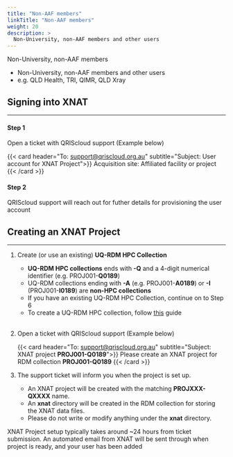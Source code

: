 ```yaml
---
title: "Non-AAF members"
linkTitle: "Non-AAF members"
weight: 20
description: >
  Non-University, non-AAF members and other users
---
```


Non-University, non-AAF members
  - Non-University, non-AAF members and other users
  - e.g. QLD Health, TRI, QIMR, QLD Xray

## Signing into XNAT
---
#### Step 1
Open a ticket with QRIScloud support (Example below)

{{< card header="To: support@qriscloud.org.au" subtitle="Subject: User account for XNAT Project">}}
Acquisition site:
Affiliated facility or project
{{< /card >}}

#### Step 2
QRIScloud support will reach out for futher details for provisioning the user account


## Creating an XNAT Project
---
1. Create (or use an existing) **UQ-RDM HPC Collection**
   - **UQ-RDM HPC collections** ends with **-Q** and a 4-digit numerical identifier (e.g. PROJ001-**Q0189**)
   - UQ-RDM collections ending with **-A** (e.g. PROJ001-**A0189**) or **-I** (PROJ001-**I0189**) are **non-HPC collections**
   - If you have an existing UQ-RDM HPC Collection, continue on to Step 6
   - To create a UQ-RDM HPC collection, follow [this](../../create-xnat-project/create-q-collection-uq-users/) guide
   <br><br>
2. Open a ticket with QRIScloud support (Example below)

   {{< card header="To: support@qriscloud.org.au" subtitle="Subject: XNAT project **PROJ001-Q0189**">}}
   Please create an XNAT project for RDM collection **PROJ001-Q0189**
   {{< /card >}}

3. The support ticket will inform you when the project is set up.
   - An XNAT project will be created with the matching **PROJXXX-QXXXX** name.
   - An **xnat** directory will be created in the RDM collection for storing the XNAT data files.
   - Please do not write or modify anything under the **xnat** directory.

XNAT Project setup typically takes around ~24 hours from ticket submission.
An automated email from XNAT will be sent through when project is ready, and your user has been added
